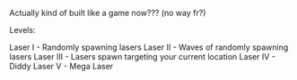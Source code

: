 Actually kind of built like a game now??? (no way fr?)

Levels:

Laser I - Randomly spawning lasers
Laser II - Waves of randomly spawning lasers
Laser III - Lasers spawn targeting your current location
Laser IV - Diddy
Laser V - Mega Laser
